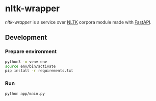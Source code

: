 # nltk-wrapper

*nltk-wrapper* is a service over [NLTK](https://www.nltk.org/)
corpora module made with [FastAPI](https://fastapi.tiangolo.com/).

## Development

### Prepare environment

```bash
python3 -m venv env
source env/bin/activate
pip install -r requirements.txt
```

### Run

```
python app/main.py
```
